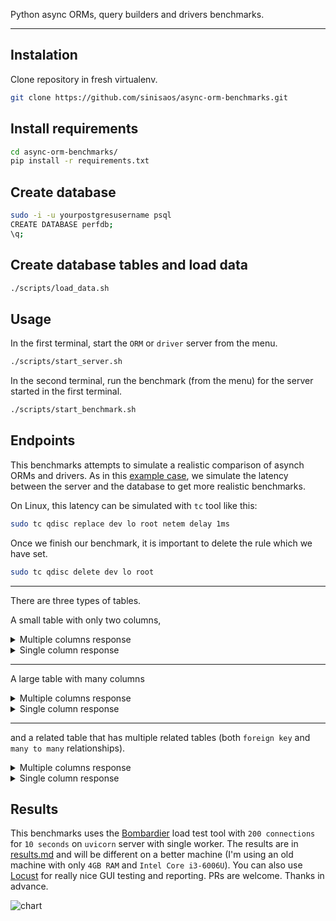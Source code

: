 Python async ORMs, query builders and drivers benchmarks.

---------------------------------------------------------

## Instalation

Clone repository in fresh virtualenv.

```bash
git clone https://github.com/sinisaos/async-orm-benchmarks.git
```

## Install requirements


```bash
cd async-orm-benchmarks/
pip install -r requirements.txt
```

## Create database


```bash
sudo -i -u yourpostgresusername psql
CREATE DATABASE perfdb;
\q;
```

## Create database tables and load data


```bash
./scripts/load_data.sh
```

## Usage

In the first terminal, start the `ORM` or `driver` server from the menu.

```bash
./scripts/start_server.sh
```

In the second terminal, run the benchmark (from the menu) for the server started in the first terminal.

```bash
./scripts/start_benchmark.sh
```

## Endpoints

This benchmarks attempts to simulate a realistic comparison of asynch ORMs and drivers. 
As in this [example case](https://github.com/edgedb/imdbench), we simulate the latency between the server and the database to get more realistic benchmarks.

On Linux, this latency can be simulated with `tc` tool like this:

```bash
sudo tc qdisc replace dev lo root netem delay 1ms
```

Once we finish our benchmark, it is important to delete the rule which we have set.

```bash
sudo tc qdisc delete dev lo root
```
----------------------
There are three types of tables. 

A small table with only two columns,

<details>
<summary>Multiple columns response</summary>

```json
[
   {
      "id":1,
      "name":"Tag 1"
   },
   {
      "id":2,
      "name":"Tag 2"
   },
   {
      "id":3,
      "name":"Tag 3"
   },
   {
      "id":4,
      "name":"Tag 4"
   },
   {
      "id":5,
      "name":"Tag 5"
   },
   {
      "id":6,
      "name":"Tag 6"
   },
   {
      "id":7,
      "name":"Tag 7"
   },
   "..."
]
```
</details>

<details>
<summary>Single column response</summary>

```json
{
    "id":1,
    "name":"Tag 1"
}
```
</details>

----------------------
A large table with many columns 


<details>
<summary>Multiple columns response</summary>

```json
[
   {
      "id":1,
      "float_col_1":2.2,
      "smallint_col_1":2,
      "integer_col_1":2000000,
      "bigint_col_1":99999999,
      "varchar_col_1":"value1",
      "text_col_1":"Contrary to popular belief, Lorem Ipsum is not simply random text. It has roots in a piece of classical Latin literature from 45 BC, making it over 2000 years old.",
      "numeric_col_1":2.2,
      "json_col_1":{
         "a":1,
         "b":"b",
         "c":[
            2
         ],
         "d":{
            "e":3
         },
         "f":true
      },
      "float_col_2":2.2,
      "smallint_col_2":2,
      "integer_col_2":2000000,
      "bigint_col_2":99999999,
      "varchar_col_2":"value1",
      "text_col_2":"Contrary to popular belief, Lorem Ipsum is not simply random text. It has roots in a piece of classical Latin literature from 45 BC, making it over 2000 years old.",
      "numeric_col_2":2.2,
      "json_col_2":{
         "a":1,
         "b":"b",
         "c":[
            2
         ],
         "d":{
            "e":3
         },
         "f":true
      },
      "float_col_3":2.2,
      "smallint_col_3":2,
      "integer_col_3":2000000,
      "bigint_col_3":99999999,
      "varchar_col_3":"value1",
      "text_col_3":"Contrary to popular belief, Lorem Ipsum is not simply random text. It has roots in a piece of classical Latin literature from 45 BC, making it over 2000 years old.",
      "numeric_col_3":2.2,
      "json_col_3":{
         "a":1,
         "b":"b",
         "c":[
            2
         ],
         "d":{
            "e":3
         },
         "f":true
      }
   },
   {
      "id":2,
      "float_col_1":2.2,
      "smallint_col_1":2,
      "integer_col_1":2000000,
      "bigint_col_1":99999999,
      "varchar_col_1":"value1",
      "text_col_1":"Contrary to popular belief, Lorem Ipsum is not simply random text. It has roots in a piece of classical Latin literature from 45 BC, making it over 2000 years old.",
      "numeric_col_1":2.2,
      "json_col_1":{
         "a":1,
         "b":"b",
         "c":[
            2
         ],
         "d":{
            "e":3
         },
         "f":true
      },
      "float_col_2":2.2,
      "smallint_col_2":2,
      "integer_col_2":2000000,
      "bigint_col_2":99999999,
      "varchar_col_2":"value1",
      "text_col_2":"Contrary to popular belief, Lorem Ipsum is not simply random text. It has roots in a piece of classical Latin literature from 45 BC, making it over 2000 years old.",
      "numeric_col_2":2.2,
      "json_col_2":{
         "a":1,
         "b":"b",
         "c":[
            2
         ],
         "d":{
            "e":3
         },
         "f":true
      },
      "float_col_3":2.2,
      "smallint_col_3":2,
      "integer_col_3":2000000,
      "bigint_col_3":99999999,
      "varchar_col_3":"value1",
      "text_col_3":"Contrary to popular belief, Lorem Ipsum is not simply random text. It has roots in a piece of classical Latin literature from 45 BC, making it over 2000 years old.",
      "numeric_col_3":2.2,
      "json_col_3":{
         "a":1,
         "b":"b",
         "c":[
            2
         ],
         "d":{
            "e":3
         },
         "f":true
      }
   },
   {
      "id":3,
      "float_col_1":2.2,
      "smallint_col_1":2,
      "integer_col_1":2000000,
      "bigint_col_1":99999999,
      "varchar_col_1":"value1",
      "text_col_1":"Contrary to popular belief, Lorem Ipsum is not simply random text. It has roots in a piece of classical Latin literature from 45 BC, making it over 2000 years old.",
      "numeric_col_1":2.2,
      "json_col_1":{
         "a":1,
         "b":"b",
         "c":[
            2
         ],
         "d":{
            "e":3
         },
         "f":true
      },
      "float_col_2":2.2,
      "smallint_col_2":2,
      "integer_col_2":2000000,
      "bigint_col_2":99999999,
      "varchar_col_2":"value1",
      "text_col_2":"Contrary to popular belief, Lorem Ipsum is not simply random text. It has roots in a piece of classical Latin literature from 45 BC, making it over 2000 years old.",
      "numeric_col_2":2.2,
      "json_col_2":{
         "a":1,
         "b":"b",
         "c":[
            2
         ],
         "d":{
            "e":3
         },
         "f":true
      },
      "float_col_3":2.2,
      "smallint_col_3":2,
      "integer_col_3":2000000,
      "bigint_col_3":99999999,
      "varchar_col_3":"value1",
      "text_col_3":"Contrary to popular belief, Lorem Ipsum is not simply random text. It has roots in a piece of classical Latin literature from 45 BC, making it over 2000 years old.",
      "numeric_col_3":2.2,
      "json_col_3":{
         "a":1,
         "b":"b",
         "c":[
            2
         ],
         "d":{
            "e":3
         },
         "f":true
      }
   },
   {
      "id":4,
      "float_col_1":2.2,
      "smallint_col_1":2,
      "integer_col_1":2000000,
      "bigint_col_1":99999999,
      "varchar_col_1":"value1",
      "text_col_1":"Contrary to popular belief, Lorem Ipsum is not simply random text. It has roots in a piece of classical Latin literature from 45 BC, making it over 2000 years old.",
      "numeric_col_1":2.2,
      "json_col_1":{
         "a":1,
         "b":"b",
         "c":[
            2
         ],
         "d":{
            "e":3
         },
         "f":true
      },
      "float_col_2":2.2,
      "smallint_col_2":2,
      "integer_col_2":2000000,
      "bigint_col_2":99999999,
      "varchar_col_2":"value1",
      "text_col_2":"Contrary to popular belief, Lorem Ipsum is not simply random text. It has roots in a piece of classical Latin literature from 45 BC, making it over 2000 years old.",
      "numeric_col_2":2.2,
      "json_col_2":{
         "a":1,
         "b":"b",
         "c":[
            2
         ],
         "d":{
            "e":3
         },
         "f":true
      },
      "float_col_3":2.2,
      "smallint_col_3":2,
      "integer_col_3":2000000,
      "bigint_col_3":99999999,
      "varchar_col_3":"value1",
      "text_col_3":"Contrary to popular belief, Lorem Ipsum is not simply random text. It has roots in a piece of classical Latin literature from 45 BC, making it over 2000 years old.",
      "numeric_col_3":2.2,
      "json_col_3":{
         "a":1,
         "b":"b",
         "c":[
            2
         ],
         "d":{
            "e":3
         },
         "f":true
      }
   },
   ...
]
```
</details>

<details>
<summary>Single column response</summary>

```json
{
    "id":1,
    "float_col_1":2.2,
    "smallint_col_1":2,
    "integer_col_1":2000000,
    "bigint_col_1":99999999,
    "varchar_col_1":"value1",
    "text_col_1":"Contrary to popular belief, Lorem Ipsum is not simply random text. It has roots in a piece of classical Latin literature from 45 BC, making it over 2000 years old.",
    "numeric_col_1":2.2,
    "json_col_1":{
        "a":1,
        "b":"b",
        "c":[
        2
        ],
        "d":{
        "e":3
        },
        "f":true
    },
    "float_col_2":2.2,
    "smallint_col_2":2,
    "integer_col_2":2000000,
    "bigint_col_2":99999999,
    "varchar_col_2":"value1",
    "text_col_2":"Contrary to popular belief, Lorem Ipsum is not simply random text. It has roots in a piece of classical Latin literature from 45 BC, making it over 2000 years old.",
    "numeric_col_2":2.2,
    "json_col_2":{
        "a":1,
        "b":"b",
        "c":[
        2
        ],
        "d":{
        "e":3
        },
        "f":true
    },
    "float_col_3":2.2,
    "smallint_col_3":2,
    "integer_col_3":2000000,
    "bigint_col_3":99999999,
    "varchar_col_3":"value1",
    "text_col_3":"Contrary to popular belief, Lorem Ipsum is not simply random text. It has roots in a piece of classical Latin literature from 45 BC, making it over 2000 years old.",
    "numeric_col_3":2.2,
    "json_col_3":{
        "a":1,
        "b":"b",
        "c":[
        2
        ],
        "d":{
        "e":3
        },
        "f":true
    }
}
```
</details>

----------------------

and a related table that has multiple related tables (both `foreign key` and `many to many` relationships).

<details>
<summary>Multiple columns response</summary>

```json
[
   {
      "id":1,
      "title":"Question 1",
      "content":"Question 1",
      "created_at":"2024-12-02T05:30:23.101781+00:00",
      "updated_at":"2024-12-02T05:30:23.101801+00:00",
      "views":30529,
      "likes":10,
      "user_id":1,
      "question_user":{
         "id":1,
         "email":"piccolo@example.com",
         "username":"piccolo",
         "superuser":true
      },
      "question_tags":[
         {
            "id":14,
            "name":"Tag 14"
         },
         {
            "id":16,
            "name":"Tag 16"
         },
         {
            "id":22,
            "name":"Tag 22"
         }
      ]
   },
   {
      "id":2,
      "title":"Question 2",
      "content":"Question 2",
      "created_at":"2024-12-02T05:30:23.160412+00:00",
      "updated_at":"2024-12-02T05:30:23.160421+00:00",
      "views":10,
      "likes":10,
      "user_id":1,
      "question_user":{
         "id":1,
         "email":"piccolo@example.com",
         "username":"piccolo",
         "superuser":true
      },
      "question_tags":[
         {
            "id":16,
            "name":"Tag 16"
         },
         {
            "id":20,
            "name":"Tag 20"
         },
         {
            "id":21,
            "name":"Tag 21"
         }
      ]
   },
   {
      "id":3,
      "title":"Question 3",
      "content":"Question 3",
      "created_at":"2024-12-02T05:30:23.216031+00:00",
      "updated_at":"2024-12-02T05:30:23.216048+00:00",
      "views":10,
      "likes":10,
      "user_id":1,
      "question_user":{
         "id":1,
         "email":"piccolo@example.com",
         "username":"piccolo",
         "superuser":true
      },
      "question_tags":[
         {
            "id":11,
            "name":"Tag 11"
         },
         {
            "id":18,
            "name":"Tag 18"
         },
         {
            "id":19,
            "name":"Tag 19"
         }
      ]
   },
   {
      "id":4,
      "title":"Question 4",
      "content":"Question 4",
      "created_at":"2024-12-02T05:30:23.272343+00:00",
      "updated_at":"2024-12-02T05:30:23.272352+00:00",
      "views":10,
      "likes":10,
      "user_id":1,
      "question_user":{
         "id":1,
         "email":"piccolo@example.com",
         "username":"piccolo",
         "superuser":true
      },
      "question_tags":[
         {
            "id":4,
            "name":"Tag 4"
         },
         {
            "id":18,
            "name":"Tag 18"
         },
         {
            "id":22,
            "name":"Tag 22"
         }
      ]
   },
   {
      "id":5,
      "title":"Question 5",
      "content":"Question 5",
      "created_at":"2024-12-02T05:30:23.327549+00:00",
      "updated_at":"2024-12-02T05:30:23.327565+00:00",
      "views":10,
      "likes":10,
      "user_id":1,
      "question_user":{
         "id":1,
         "email":"piccolo@example.com",
         "username":"piccolo",
         "superuser":true
      },
      "question_tags":[
         {
            "id":1,
            "name":"Tag 1"
         },
         {
            "id":2,
            "name":"Tag 2"
         },
         {
            "id":9,
            "name":"Tag 9"
         },
         {
            "id":13,
            "name":"Tag 13"
         }
      ]
   },
   ...
]
```
</details>

<details>
<summary>Single column response</summary>

```json
{
   "id":1,
   "title":"Question 1",
   "content":"Question 1",
   "created_at":"2024-12-02T05:30:23.101781+00:00",
   "updated_at":"2024-12-02T05:30:23.101801+00:00",
   "views":30529,
   "likes":10,
   "user_id":1,
   "question_user":{
      "id":1,
      "email":"piccolo@example.com",
      "username":"piccolo",
      "superuser":true
   },
   "question_tags":[
      {
         "id":14,
         "name":"Tag 14"
      },
      {
         "id":16,
         "name":"Tag 16"
      },
      {
         "id":22,
         "name":"Tag 22"
      }
   ],
   "question_answers":[
      {
         "id":95,
         "content":"Answer 95",
         "created_at":"2024-12-02T06:30:46.201394+01:00",
         "updated_at":"2024-12-02T06:30:46.201403+01:00",
         "likes":20,
         "user_id":1,
         "question_id":1
      }
   ]
}
```
</details>

## Results

This benchmarks uses the [Bombardier](https://github.com/codesenberg/bombardier) load test tool with `200 connections` for `10 seconds` on `uvicorn` server with single worker. The results are in [results.md](https://github.com/sinisaos/async-orm-benchmarks/blob/main/results.md) and will be different on a better machine (I'm using an old machine with only `4GB RAM` and `Intel Core i3-6006U`). You can also use [Locust](https://locust.io/) for really nice GUI testing and reporting. PRs are welcome. Thanks in advance.

![chart](https://github.com/user-attachments/assets/d20f7cb1-8998-47f4-9c14-753dd55bb058)


